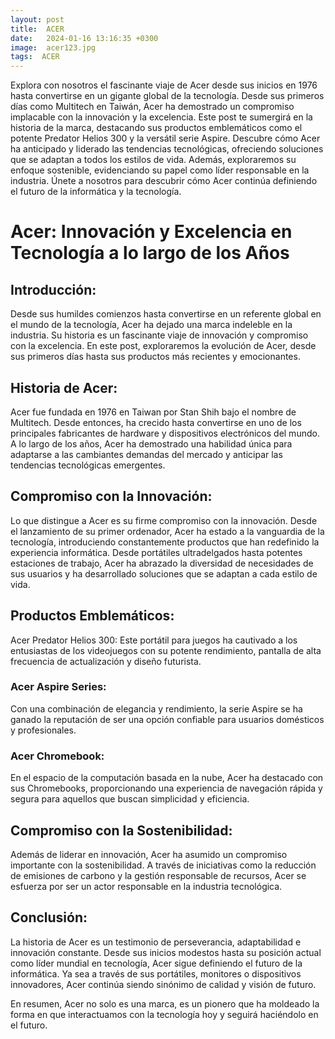 ```yaml
---
layout: post
title:  ACER
date:   2024-01-16 13:16:35 +0300
image:  acer123.jpg
tags:  ACER
---
```


Explora con nosotros el fascinante viaje de Acer desde sus inicios en 1976 hasta convertirse en un gigante global de la tecnología. Desde sus primeros días como Multitech en Taiwán, Acer ha demostrado un compromiso implacable con la innovación y la excelencia. Este post te sumergirá en la historia de la marca, destacando sus productos emblemáticos como el potente Predator Helios 300 y la versátil serie Aspire. Descubre cómo Acer ha anticipado y liderado las tendencias tecnológicas, ofreciendo soluciones que se adaptan a todos los estilos de vida. Además, exploraremos su enfoque sostenible, evidenciando su papel como líder responsable en la industria. Únete a nosotros para descubrir cómo Acer continúa definiendo el futuro de la informática y la tecnología.

# Acer: Innovación y Excelencia en Tecnología a lo largo de los Años

## Introducción:
Desde sus humildes comienzos hasta convertirse en un referente global en el mundo de la tecnología, Acer ha dejado una marca indeleble en la industria. Su historia es un fascinante viaje de innovación y compromiso con la excelencia. En este post, exploraremos la evolución de Acer, desde sus primeros días hasta sus productos más recientes y emocionantes.

## Historia de Acer:
Acer fue fundada en 1976 en Taiwan por Stan Shih bajo el nombre de Multitech. Desde entonces, ha crecido hasta convertirse en uno de los principales fabricantes de hardware y dispositivos electrónicos del mundo. A lo largo de los años, Acer ha demostrado una habilidad única para adaptarse a las cambiantes demandas del mercado y anticipar las tendencias tecnológicas emergentes.

## Compromiso con la Innovación:
Lo que distingue a Acer es su firme compromiso con la innovación. Desde el lanzamiento de su primer ordenador, Acer ha estado a la vanguardia de la tecnología, introduciendo constantemente productos que han redefinido la experiencia informática. Desde portátiles ultradelgados hasta potentes estaciones de trabajo, Acer ha abrazado la diversidad de necesidades de sus usuarios y ha desarrollado soluciones que se adaptan a cada estilo de vida.

## Productos Emblemáticos:
Acer Predator Helios 300: Este portátil para juegos ha cautivado a los entusiastas de los videojuegos con su potente rendimiento, pantalla de alta frecuencia de actualización y diseño futurista.

### Acer Aspire Series: 
Con una combinación de elegancia y rendimiento, la serie Aspire se ha ganado la reputación de ser una opción confiable para usuarios domésticos y profesionales.

### Acer Chromebook: 
En el espacio de la computación basada en la nube, Acer ha destacado con sus Chromebooks, proporcionando una experiencia de navegación rápida y segura para aquellos que buscan simplicidad y eficiencia.

## Compromiso con la Sostenibilidad:
Además de liderar en innovación, Acer ha asumido un compromiso importante con la sostenibilidad. A través de iniciativas como la reducción de emisiones de carbono y la gestión responsable de recursos, Acer se esfuerza por ser un actor responsable en la industria tecnológica.

## Conclusión:
La historia de Acer es un testimonio de perseverancia, adaptabilidad e innovación constante. Desde sus inicios modestos hasta su posición actual como líder mundial en tecnología, Acer sigue definiendo el futuro de la informática. Ya sea a través de sus portátiles, monitores o dispositivos innovadores, Acer continúa siendo sinónimo de calidad y visión de futuro.

En resumen, Acer no solo es una marca, es un pionero que ha moldeado la forma en que interactuamos con la tecnología hoy y seguirá haciéndolo en el futuro.